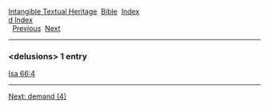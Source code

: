[Intangible Textual Heritage](../../index)  [Bible](../index) 
[Index](index)   
[d Index](_d_)  
  [Previous](c03006)  [Next](c03008) 

------------------------------------------------------------------------

### &lt;delusions&gt; 1 entry

[Isa 66:4](../kjv/isa066.htm#004)  

------------------------------------------------------------------------

[Next: demand (4)](c03008)
